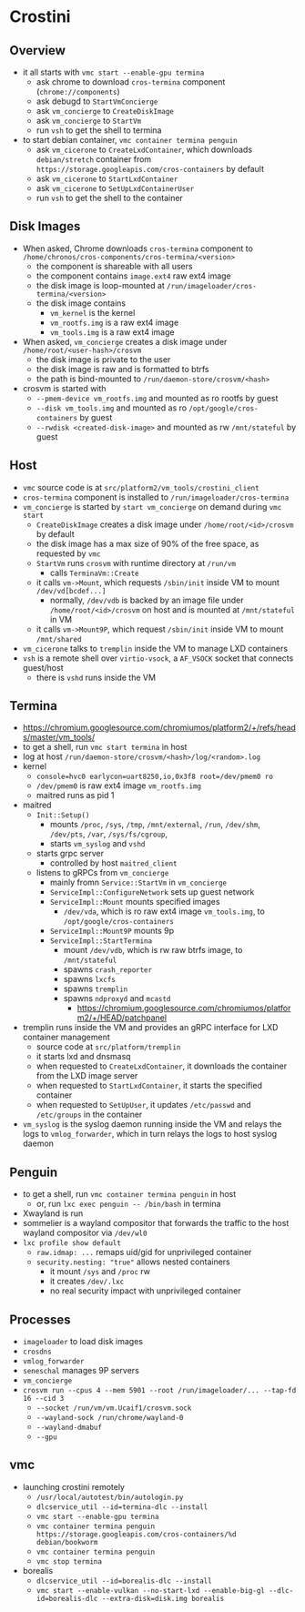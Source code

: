 Crostini
========

## Overview

- it all starts with `vmc start --enable-gpu termina`
  - ask chrome to download `cros-termina` component (`chrome://components`)
  - ask debugd to `StartVmConcierge`
  - ask `vm_concierge` to `CreateDiskImage`
  - ask `vm_concierge` to `StartVm`
  - run `vsh` to get the shell to termina
- to start debian container, `vmc container termina penguin`
  - ask `vm_cicerone` to `CreateLxdContainer`, which downloads
    `debian/stretch` container from
    `https://storage.googleapis.com/cros-containers` by default
  - ask `vm_cicerone` to `StartLxdContainer`
  - ask `vm_cicerone` to `SetUpLxdContainerUser`
  - run `vsh` to get the shell to the container

## Disk Images

- When asked, Chrome downloads `cros-termina` component to
  `/home/chronos/cros-components/cros-termina/<version>`
  - the component is shareable with all users
  - the component contains `image.ext4` raw ext4 image
  - the disk image is loop-mounted at
    `/run/imageloader/cros-termina/<version>`
  - the disk image contains
    - `vm_kernel` is the kernel
    - `vm_rootfs.img` is a raw ext4 image
    - `vm_tools.img` is a raw ext4 image
- When asked, `vm_concierge` creates a disk image under
  `/home/root/<user-hash>/crosvm`
  - the disk image is private to the user
  - the disk image is raw and is formatted to btrfs
  - the path is bind-mounted to
    `/run/daemon-store/crosvm/<hash>`
- crosvm is started with
  - `--pmem-device vm_rootfs.img` and mounted as ro rootfs by guest
  - `--disk vm_tools.img` and mounted as ro `/opt/google/cros-containers` by
    guest
  - `--rwdisk <created-disk-image>` and mounted as rw `/mnt/stateful` by guest

## Host

- `vmc` source code is at `src/platform2/vm_tools/crostini_client`
- `cros-termina` component is installed to `/run/imageloader/cros-termina`
- `vm_concierge` is started by `start vm_concierge` on demand during `vmc start`
  - `CreateDiskImage` creates a disk image under `/home/root/<id>/crosvm` by
    default
  - the disk image has a max size of 90% of the free space, as requested by
    `vmc`
  - `StartVm` runs `crosvm` with runtime directory at `/run/vm`
    - calls `TerminaVm::Create`
  - it calls `vm->Mount`, which requests `/sbin/init` inside VM to mount `/dev/vd[bcdef...]`
    - normally, `/dev/vdb` is backed by an image file under
      `/home/root/<id>/crosvm` on host and is mounted at `/mnt/stateful` in
      VM
  - it calls `vm->Mount9P`, which request `/sbin/init` inside VM to mount `/mnt/shared`
- `vm_cicerone` talks to `tremplin` inside the VM to manage LXD containers
- `vsh` is a remote shell over `virtio-vsock`, a `AF_VSOCK` socket that
  connects guest/host
  - there is `vshd` runs inside the VM

## Termina

- <https://chromium.googlesource.com/chromiumos/platform2/+/refs/heads/master/vm_tools/>
- to get a shell, run `vmc start termina` in host
- log at host `/run/daemon-store/crosvm/<hash>/log/<random>.log`
- kernel
  - `console=hvc0 earlycon=uart8250,io,0x3f8 root=/dev/pmem0 ro`
  - `/dev/pmem0` is raw ext4 image `vm_rootfs.img`
  - maitred runs as pid 1
- maitred
  - `Init::Setup()`
    - mounts `/proc`, `/sys`, `/tmp`, `/mnt/external`, `/run`, `/dev/shm`,
      `/dev/pts`, `/var`, `/sys/fs/cgroup`, 
    - starts `vm_syslog` and `vshd`
  - starts grpc server
    - controlled by host `maitred_client`
  - listens to gRPCs from `vm_concierge`
    - mainly fromn `Service::StartVm` in `vm_concierge`
    - `ServiceImpl::ConfigureNetwork` sets up guest network
    - `ServiceImpl::Mount` mounts specified images
      - `/dev/vda`, which is ro raw ext4 image `vm_tools.img`, to
      	`/opt/google/cros-containers`
    - `ServiceImpl::Mount9P` mounts 9p
    - `ServiceImpl::StartTermina`
      - mount `/dev/vdb`, which is rw raw btrfs image, to `/mnt/stateful`
      - spawns `crash_reporter`
      - spawns `lxcfs`
      - spawns `tremplin`
      - spawns `ndproxyd` and `mcastd`
        - <https://chromium.googlesource.com/chromiumos/platform2/+/HEAD/patchpanel>
- tremplin runs inside the VM and provides an gRPC interface for LXD container management
  - source code at `src/platform/tremplin`
  - it starts lxd and dnsmasq
  - when requested to `CreateLxdContainer`, it downloads the container from
    the LXD image server
  - when requested to `StartLxdContainer`, it starts the specified container
  - when requested to `SetUpUser`, it updates `/etc/passwd` and `/etc/groups`
    in the container
- `vm_syslog` is the syslog daemon running inside the VM and relays the logs
  to `vmlog_forwarder`, which in turn relays the logs to host syslog daemon

## Penguin

- to get a shell, run `vmc container termina penguin` in host
  - or, run `lxc exec penguin -- /bin/bash` in termina
- Xwayland is run
- sommelier is a wayland compositor that forwards the traffic to the host
  wayland compositor via `/dev/wl0`
- `lxc profile show default`
  - `raw.idmap: ...` remaps uid/gid for unprivileged container
  - `security.nesting: "true"` allows nested containers
    - it mount `/sys` and `/proc` rw
    - it creates `/dev/.lxc`
    - no real security impact with unprivileged container

## Processes

- `imageloader` to load disk images
- `crosdns`
- `vmlog_forwarder`
- `seneschal` manages 9P servers
- `vm_concierge`
- `crosvm run --cpus 4 --mem 5901 --root /run/imageloader/... --tap-fd 16 --cid 3`
  - `--socket /run/vm/vm.Ucaif1/crosvm.sock`
  - `--wayland-sock /run/chrome/wayland-0`
  - `--wayland-dmabuf`
  - `--gpu`

## vmc

- launching crostini remotely
  - `/usr/local/autotest/bin/autologin.py`
  - `dlcservice_util --id=termina-dlc --install`
  - `vmc start --enable-gpu termina`
  - `vmc container termina penguin https://storage.googleapis.com/cros-containers/%d debian/bookworm`
  - `vmc container termina penguin`
  - `vmc stop termina`
- borealis
  - `dlcservice_util --id=borealis-dlc --install`
  - `vmc start --enable-vulkan --no-start-lxd --enable-big-gl --dlc-id=borealis-dlc --extra-disk=disk.img borealis`
